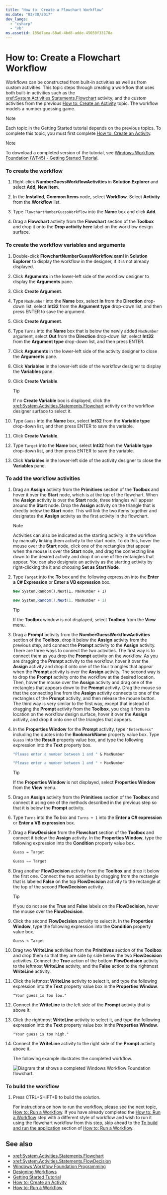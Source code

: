 ```yaml
---
title: "How to: Create a Flowchart Workflow"
ms.date: "03/30/2017"
dev_langs: 
  - "csharp"
  - "vb"
ms.assetid: 185d7aea-68a6-4bd8-adde-45050f33170a
---
```

# How to: Create a Flowchart Workflow
Workflows can be constructed from built-in activities as well as from custom activities. This topic steps through creating a workflow that uses both built-in activities such as the <xref:System.Activities.Statements.Flowchart> activity, and the custom activities from the previous [How to: Create an Activity](how-to-create-an-activity.md) topic. The workflow models a number guessing game.  
  
> [!NOTE]
>  Each topic in the Getting Started tutorial depends on the previous topics. To complete this topic, you must first complete [How to: Create an Activity](how-to-create-an-activity.md).  
  
> [!NOTE]
>  To download a completed version of the tutorial, see [Windows Workflow Foundation (WF45) - Getting Started Tutorial](https://go.microsoft.com/fwlink/?LinkID=248976).  
  
### To create the workflow  
  
1. Right-click **NumberGuessWorkflowActivities** in **Solution Explorer** and select **Add**, **New Item**.  
  
2. In the **Installed**, **Common Items** node, select **Workflow**. Select **Activity** from the **Workflow** list.  
  
3. Type `FlowchartNumberGuessWorkflow` into the **Name** box and click **Add**.  
  
4. Drag a **Flowchart** activity from the **Flowchart** section of the **Toolbox** and drop it onto the **Drop activity here** label on the workflow design surface.  
  
### To create the workflow variables and arguments  
  
1. Double-click **FlowchartNumberGuessWorkflow.xaml** in **Solution Explorer** to display the workflow in the designer, if it is not already displayed.  
  
2. Click **Arguments** in the lower-left side of the workflow designer to display the **Arguments** pane.  
  
3. Click **Create Argument**.  
  
4. Type `MaxNumber` into the **Name** box, select **In** from the **Direction** drop-down list, select **Int32** from the **Argument type** drop-down list, and then press ENTER to save the argument.  
  
5. Click **Create Argument**.  
  
6. Type `Turns` into the **Name** box that is below the newly added `MaxNumber` argument, select **Out** from the **Direction** drop-down list, select **Int32** from the **Argument type** drop-down list, and then press ENTER.  
  
7. Click **Arguments** in the lower-left side of the activity designer to close the **Arguments** pane.  
  
8. Click **Variables** in the lower-left side of the workflow designer to display the **Variables** pane.  
  
9. Click **Create Variable**.  
  
    > [!TIP]
    >  If no **Create Variable** box is displayed, click the <xref:System.Activities.Statements.Flowchart> activity on the workflow designer surface to select it.  
  
10. Type `Guess` into the **Name** box, select **Int32** from the **Variable type** drop-down list, and then press ENTER to save the variable.  
  
11. Click **Create Variable**.  
  
12. Type `Target` into the **Name** box, select **Int32** from the **Variable type** drop-down list, and then press ENTER to save the variable.  
  
13. Click **Variables** in the lower-left side of the activity designer to close the **Variables** pane.  
  
### To add the workflow activities  
  
1. Drag an **Assign** activity from the **Primitives** section of the **Toolbox** and hover it over the **Start** node, which is at the top of the flowchart. When the **Assign** activity is over the **Start** node, three triangles will appear around the **Start** node. Drop the **Assign** activity on the triangle that is directly below the **Start** node. This will link the two items together and designates the **Assign** activity as the first activity in the flowchart.  
  
    > [!NOTE]
    >  Activities can also be indicated as the starting activity in the workflow by manually linking them activity to the start node. To do this, hover the mouse over the **Start** node, click one of the rectangles that appear when the mouse is over the **Start** node, and drag the connecting line down to the desired activity and drop it on one of the rectangles that appear. You can also designate an activity as the starting activity by right-clicking the it and choosing **Set as Start Node**.  
  
2. Type `Target` into the **To** box and the following expression into the **Enter a C# Expression** or **Enter a VB expression** box.  
  
    ```vb  
    New System.Random().Next(1, MaxNumber + 1)  
    ```  
  
    ```csharp  
    new System.Random().Next(1, MaxNumber + 1)  
    ```  
  
    > [!TIP]
    >  If the **Toolbox** window is not displayed, select **Toolbox** from the **View** menu.  
  
3. Drag a **Prompt** activity from the **NumberGuessWorkflowActivities** section of the **Toolbox**, drop it below the **Assign** activity from the previous step, and connect the **Prompt** activity to the **Assign** activity. There are three ways to connect the two activities. The first way is to connect them as you drop the **Prompt** activity on the workflow. As you are dragging the **Prompt** activity to the workflow, hover it over the **Assign** activity and drop it onto one of the four triangles that appear when the **Prompt** activity is over the **Assign** activity. The second way is to drop the **Prompt** activity onto the workflow at the desired location. Then, hover the mouse over the **Assign** activity and drag one of the rectangles that appears down to the **Prompt** activity. Drag the mouse so that the connecting line from the **Assign** activity connects to one of the rectangles of the **Prompt** activity, and then release the mouse button. The third way is very similar to the first way, except that instead of dragging the **Prompt** activity from the **Toolbox**, you drag it from its location on the workflow design surface, hover it over the **Assign** activity, and drop it onto one of the triangles that appears.  
  
4. In the **Properties Window** for the **Prompt** activity, type `"EnterGuess"` including the quotes into the **BookmarkName** property value box. Type `Guess` into the **Result** property value box, and type the following expression into the **Text** property box.  
  
    ```vb  
    "Please enter a number between 1 and " & MaxNumber  
    ```  
  
    ```csharp  
    "Please enter a number between 1 and " + MaxNumber  
    ```  
  
    > [!TIP]
    >  If the **Properties Window** is not displayed, select **Properties Window** from the **View** menu.  
  
5. Drag an **Assign** activity from the **Primitives** section of the **Toolbox** and connect it using one of the methods described in the previous step so that it is below the **Prompt** activity.  
  
6. Type `Turns` into the **To** box and `Turns + 1` into the **Enter a C# expression**  or **Enter a VB expression** box.  
  
7. Drag a **FlowDecision** from the **Flowchart** section of the **Toolbox** and connect it below the **Assign** activity. In the **Properties Window**, type the following expression into the **Condition** property value box.  
  
    ```vb  
    Guess = Target  
    ```  
  
    ```csharp  
    Guess == Target  
    ```  
  
8. Drag another **FlowDecision** activity from the **Toolbox** and drop it below the first one. Connect the two activities by dragging from the rectangle that is labeled **False** on the top **FlowDecision** activity to the rectangle at the top of the second **FlowDecision** activity.  
  
    > [!TIP]
    >  If you do not see the **True** and **False** labels on the **FlowDecision**, hover the mouse over the **FlowDecision**.  
  
9. Click the second **FlowDecision** activity to select it. In the **Properties Window**, type the following expression into the **Condition** property value box.  
  
    ```
    Guess < Target  
    ```  
  
10. Drag two **WriteLine** activities from the **Primitives** section of the **Toolbox** and drop them so that they are side by side below the two **FlowDecision** activities. Connect the **True** action of the bottom **FlowDecision** activity to the leftmost **WriteLine** activity, and the **False** action to the rightmost **WriteLine** activity.  
  
11. Click the leftmost **WriteLine** activity to select it, and type the following expression into the **Text** property value box in the **Properties Window**.  
  
    ```
    "Your guess is too low."  
    ```  
  
12. Connect the **WriteLine** to the left side of the **Prompt** activity that is above it.  
  
13. Click the rightmost **WriteLine** activity to select it, and type the following expression into the **Text** property value box in the **Properties Window**.  
  
    ```
    "Your guess is too high."  
    ```  
  
14. Connect the **WriteLine** activity to the right side of the **Prompt** activity above it.  
  
     The following example illustrates the completed workflow.  
  
     ![Diagram that shows a completed Windows Workflow Foundation flowchart.](./media/how-to-create-a-flowchart-workflow/completed-windows-workflow-flowchart.png)  
  
### To build the workflow  
  
1. Press CTRL+SHIFT+B to build the solution.  
  
     For instructions on how to run the workflow, please see the next topic, [How to: Run a Workflow](how-to-run-a-workflow.md). If you have already completed the [How to: Run a Workflow](how-to-run-a-workflow.md) step with a different style of workflow and wish to run it using the flowchart workflow from this step, skip ahead to the [To build and run the application](how-to-run-a-workflow.md#BKMK_ToRunTheApplication) section of [How to: Run a Workflow](how-to-run-a-workflow.md).  
  
## See also

- <xref:System.Activities.Statements.Flowchart>
- <xref:System.Activities.Statements.FlowDecision>
- [Windows Workflow Foundation Programming](programming.md)
- [Designing Workflows](designing-workflows.md)
- [Getting Started Tutorial](getting-started-tutorial.md)
- [How to: Create an Activity](how-to-create-an-activity.md)
- [How to: Run a Workflow](how-to-run-a-workflow.md)
